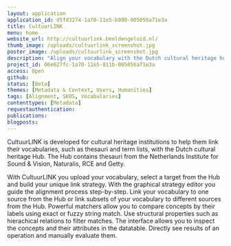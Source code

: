 ```yaml
---
layout: application
application_id: d5fd3274-1a70-11e5-b980-005056a71e3a
title: CultuurLINK
menu: home
website_url: http://cultuurlink.beeldengeluid.nl/
thumb_image: /uploads/cultuurlink_screenshot.jpg
poster_image: /uploads/cultuurlink_screenshot.jpg
description: "Align your vocabulary with the Dutch cultural heritage hub"
project_id: 06e627fc-1a70-11e5-811b-005056a71e3a
access: Open
github: 
status: [Beta]
themes: [Metadata & Context, Users, Humanities]
tags: [Alignment, SKOS, Vocabularies]
contenttypes: [Metadata]
requestauthentication: 
publications: 
blogposts: 
---
```


CultuurLINK is developed for cultural heritage institutions to help them link their vocabularies, such as thesauri and term lists, with the Dutch cultural heritage Hub. The Hub contains thesauri from the Netherlands Institute for Sound & Vision, Naturalis, RCE and Getty.

With CultuurLINK you upload your vocabulary, select a target from the Hub and build your unique link strategy. With the graphical strategy editor you guide the alignment process step-by-step. Link your vocabulary to one source from the Hub or link subsets of your vocabulary to different sources from the Hub. Powerful matchers allow you to compare concepts by their labels using exact or fuzzy string match. Use structural properties such as hierachical relations to filter matches. The interface allows you to inspect the concepts and their attributes in the datatable. Directly see results of an operation and manually evaluate them.

